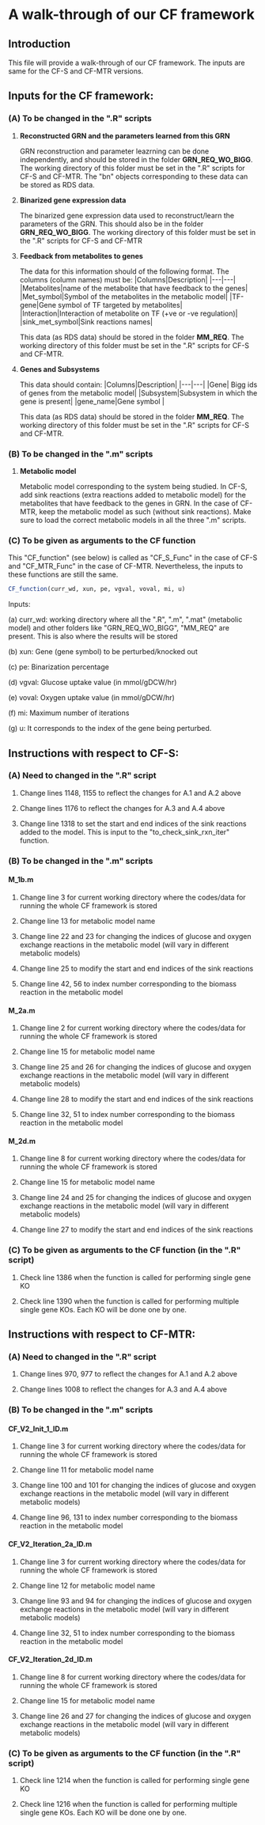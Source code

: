 # A walk-through of our CF framework

## Introduction
This file will provide a walk-through of our CF framework. The inputs are same for the CF-S and CF-MTR versions. 

## Inputs for the CF framework: 
### (A) To be changed in the ".R" scripts
1) **Reconstructed GRN and the parameters learned from this GRN**
   
   GRN reconstruction and parameter leazrning can be done independently, and should be stored in the folder **GRN_REQ_WO_BIGG**. The working directory of this folder must be set in the ".R" scripts for CF-S and CF-MTR.
   The "bn" objects corresponding to these data can be stored as RDS data.
2) **Binarized gene expression data**
   
   The binarized gene expression data used to reconstruct/learn the parameters of the GRN. This should also be in the folder **GRN_REQ_WO_BIGG**. The working directory of this folder must be set in the ".R" scripts for CF-S 
   and CF-MTR
3) **Feedback from metabolites to genes**
   
   The data for this information should of the following format. The columns (column names) must be:
   |Columns|Description|
   |---|---|
   |Metabolites|name of the metabolite that have feedback to the genes|
   |Met_symbol|Symbol of the metabolites in the metabolic model|
   |TF-gene|Gene symbol of TF targeted by metabolites|
   |Interaction|Interaction of metabolite on TF (+ve or -ve regulation)|
   |sink_met_symbol|Sink reactions names|

   This data (as RDS data) should be stored in the folder **MM_REQ**. The working directory of this folder must be set in the ".R" scripts for CF-S and CF-MTR.
   
4) **Genes and Subsystems**

    This data should contain:
   |Columns|Description|
   |---|---|
   |Gene| Bigg ids of genes from the metabolic model|
   |Subsystem|Subsystem in which the gene is present|
   |gene_name|Gene symbol |

   This data (as RDS data) should be stored in the folder **MM_REQ**. The working directory of this folder must be set in the ".R" scripts for CF-S and CF-MTR.
   
### (B) To be changed in the ".m" scripts
1)  **Metabolic model**

    Metabolic model corresponding to the system being studied. In CF-S, add sink reactions (extra reactions added to metabolic model) for the metabolites that have feedback to the genes in GRN. In the case of CF-MTR, keep the metabolic model as such (without sink reactions). Make sure to load the correct metabolic models in all the three ".m" scripts.

### (C) To be given as arguments to the CF function

This "CF_function" (see below) is called as "CF_S_Func" in the case of CF-S and "CF_MTR_Func" in the case of CF-MTR. Nevertheless, the inputs to these functions are still the same.
```R
CF_function(curr_wd, xun, pe, vgval, voval, mi, u)
```
Inputs: 

(a) curr_wd: working directory where all the ".R", ".m", ".mat" (metabolic model) and other folders like "GRN_REQ_WO_BIGG", "MM_REQ" are present. This is also where the results will be stored

(b) xun: Gene (gene symbol) to be perturbed/knocked out

(c) pe: Binarization percentage

(d) vgval: Glucose uptake value (in mmol/gDCW/hr)

(e) voval: Oxygen uptake value (in mmol/gDCW/hr)

(f) mi: Maximum number of iterations

(g) u: It corresponds to the index of the gene being perturbed. 


## Instructions with respect to CF-S:
### (A) Need to changed in the ".R" script

1) Change lines 1148, 1155 to reflect the changes for A.1 and A.2 above
   
2) Change lines 1176 to reflect the changes for A.3 and A.4 above

3) Change line 1318 to set the start and end indices of the sink reactions added to the model. This is input to the "to_check_sink_rxn_iter" function.

### (B) To be changed in the ".m" scripts

#### M_1b.m

1) Change line 3 for current working directory where the codes/data for running the whole CF framework is stored
   
2) Change line 13 for metabolic model name

3) Change line 22 and 23 for changing the indices of glucose and oxygen exchange reactions in the metabolic model (will vary in different metabolic models)

4) Change line 25 to modify the start and end indices of the sink reactions

5) Change line 42, 56 to index number corresponding to the biomass reaction in the metabolic model

#### M_2a.m

1) Change line 2 for current working directory where the codes/data for running the whole CF framework is stored

2) Change line 15 for metabolic model name

3) Change line 25 and 26 for changing the indices of glucose and oxygen exchange reactions in the metabolic model (will vary in different metabolic models)

4) Change line 28 to modify the start and end indices of the sink reactions

5) Change line 32, 51 to index number corresponding to the biomass reaction in the metabolic model

#### M_2d.m

1) Change line 8 for current working directory where the codes/data for running the whole CF framework is stored

2)  Change line 15 for metabolic model name

3)  Change line 24 and 25 for changing the indices of glucose and oxygen exchange reactions in the metabolic model (will vary in different metabolic models)

4)  Change line 27 to modify the start and end indices of the sink reactions

### (C) To be given as arguments to the CF function (in the ".R" script)

1) Check line 1386 when the function is called for performing single gene KO
   
2) Check line 1390 when the function is called for performing multiple single gene KOs. Each KO will be done one by one.

## Instructions with respect to CF-MTR:
### (A) Need to changed in the ".R" script

1) Change lines 970, 977 to reflect the changes for A.1 and A.2 above
   
2) Change lines 1008 to reflect the changes for A.3 and A.4 above

### (B) To be changed in the ".m" scripts

#### CF_V2_Init_1_ID.m

1) Change line 3 for current working directory where the codes/data for running the whole CF framework is stored
   
2) Change line 11 for metabolic model name

3) Change line 100 and 101 for changing the indices of glucose and oxygen exchange reactions in the metabolic model (will vary in different metabolic models)

4) Change line 96, 131 to index number corresponding to the biomass reaction in the metabolic model

#### CF_V2_Iteration_2a_ID.m

1) Change line 3 for current working directory where the codes/data for running the whole CF framework is stored

2) Change line 12 for metabolic model name

3) Change line 93 and 94 for changing the indices of glucose and oxygen exchange reactions in the metabolic model (will vary in different metabolic models)

4) Change line 32, 51 to index number corresponding to the biomass reaction in the metabolic model

#### CF_V2_Iteration_2d_ID.m

1) Change line 8 for current working directory where the codes/data for running the whole CF framework is stored

2)  Change line 15 for metabolic model name

3)  Change line 26 and 27 for changing the indices of glucose and oxygen exchange reactions in the metabolic model (will vary in different metabolic models)
   
### (C) To be given as arguments to the CF function (in the ".R" script)

1) Check line 1214 when the function is called for performing single gene KO
   
2) Check line 1216 when the function is called for performing multiple single gene KOs. Each KO will be done one by one.


